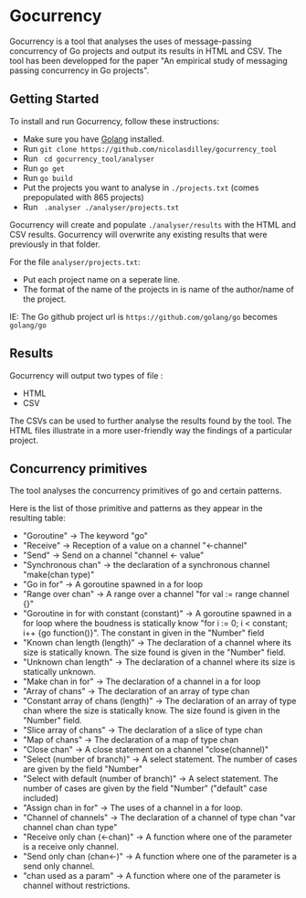 # Gocurrency

Gocurrency is a tool that analyses the uses of message-passing concurrency of Go projects and output its results in HTML and CSV. 
The tool has been developped for the paper "An empirical study of messaging passing concurrency in Go projects".

## Getting Started

To install and run Gocurrency, follow these instructions:

* Make sure you have [Golang](https://golang.org/doc/install) installed.
* Run ``` git clone https://github.com/nicolasdilley/gocurrency_tool ```
* Run ``` cd gocurrency_tool/analyser```
* Run ```go get ```
* Run ```go build```
* Put the projects you want to analyse in ```./projects.txt``` (comes prepopulated with 865 projects)
* Run ``` .analyser ./analyser/projects.txt```

Gocurrency will create and populate ``` ./analyser/results ``` with the HTML and CSV results.
Gocurrency will overwrite any existing results that were previously in that folder.

For the file ```analyser/projects.txt```: 

* Put each project name on a seperate line.
* The format of the name of the projects in  is name of the author/name of the project.

IE: The Go github project url is ```https://github.com/golang/go``` becomes ``` golang/go ```

## Results

Gocurrency will output two types of file : 

* HTML
* CSV 

The CSVs can be used to further analyse the results found by the tool. 
The HTML files illustrate in a more user-friendly way the findings of a particular project.

## Concurrency primitives

The tool analyses the concurrency primitives of go and certain patterns. 

Here is the list of those primitive and patterns as they appear in the resulting table: 

  * "Goroutine" -> The keyword "go" 
  * "Receive" -> Reception of a value on a channel "<-channel"
  * "Send" -> Send  on a channel "channel <- value"
  * "Synchronous chan" -> the declaration of a synchronous channel "make(chan type)"
  * "Go in for" -> A goroutine spawned in a for loop
  * "Range over chan" -> A range over a channel "for val := range channel {}"
  * "Goroutine in for with constant (constant)" -> A goroutine spawned in a for loop where the boudness is statically know "for i := 0; i < constant; i++ {go function()}". The constant in given in the "Number" field
  * "Known chan length (length)" -> The declaration of a channel where its size is statically known. The size found is given in the "Number" field.
  * "Unknown chan length" -> The declaration of a channel where its size is statically unknown. 
  * "Make chan in for" -> The declaration of a channel in a for loop
  * "Array of chans" -> The declaration of an array of type chan
  * "Constant array of chans (length)" -> The declaration of an array of type chan where the size is statically know. The size found is given in the "Number" field.
  * "Slice array of chans" -> The declaration of a slice of type chan
  * "Map of chans" -> The declaration of a map of type chan
  * "Close chan" -> A close statement on a channel "close(channel)"
  * "Select (number of branch)" -> A select statement. The number of cases are given by the field "Number"
  * "Select with default (number of branch)" -> A select statement. The number of cases are given by the field "Number" ("default" case included)
  * "Assign chan in for" -> The uses of a channel in a for loop. 
  * "Channel of channels" -> The declaration of a channel of type chan "var channel chan chan type"
  * "Receive only chan (<-chan)" -> A function where one of the parameter is a receive only channel.
  * "Send only chan (chan<-)" ->  A function where one of the parameter is a send only channel.
  * "chan used as a param" ->  A function where one of the parameter is channel without restrictions.
